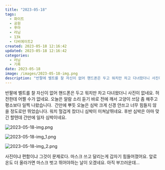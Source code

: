 ```yaml
---
title: "2023-05-18"
tags:
  - 화이트
  - 공원
  - 푸마
  - 러닝
  - 13k
  - 디비에이트2
created: 2023-05-18 12:16:42
updated: 2023-05-18 12:16:42
categories:
  - 러닝
  - 기록
date: 2023-05-18
image: /images/2023-05-18-img.png
description: "반팔에 벨트를 찰 자신이 없어 핸드폰은 두고 워치만 차고 다녀왔더니 사진이 없네요. 허전한데 어쩔 수가 없네요. 오늘은 알람 소리 듣기 바로 전에 깨서 고양이 쓰담 좀 해주고 평소보다 일찍 나왔습니다.  간만에 뿌듯 오늘은 심박 크게 신경 안쓰고 너무 힘들지 않을 정도로만 뛰었습니다. "
---
```


반팔에 벨트를 찰 자신이 없어 핸드폰은 두고 워치만 차고 다녀왔더니 사진이 없네요. 허전한데 어쩔 수가 없네요.
오늘은 알람 소리 듣기 바로 전에 깨서 고양이 쓰담 좀 해주고 평소보다 일찍 나왔습니다.  간만에 뿌듯
오늘은 심박 크게 신경 안쓰고 너무 힘들지 않을 정도로만 뛰었습니다. 워치 헐겁게 찼더니 심박이 미쳐날뛰네요. 후반 심박은 아마 맞긴 할텐데 간만에 일자 심박이네요.

 
 ![2023-05-18-img.png](/images/2023-05-18-img.png)
 
 

 
 ![2023-05-18-img_1.png](/images/2023-05-18-img_1.png)
 
 

 
 ![2023-05-18-img_2.png](/images/2023-05-18-img_2.png)
 
 

사진이냐 편함이냐 그것이 문제로다.
마스크 쓰고 달리는게 갑자기 힘들어졌어요. 앞로 온도 더 올라가면 마스크 벗고 뛰어야하는 날이 오겠네요. 아직 부끄러운데…
